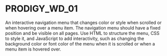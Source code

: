 # PRODIGY_WD_01
An interactive navigation menu that changes color or style when scrolled or when hovering over a menu item. The navigation menu should have a fixed position and be visible on all pages. 
Use HTML to structure the menu, CSS to style it, and JavaScript to add interactivity, such as changing the background color or font color of the menu when it is scrolled or when a menu item is hovered over. 
